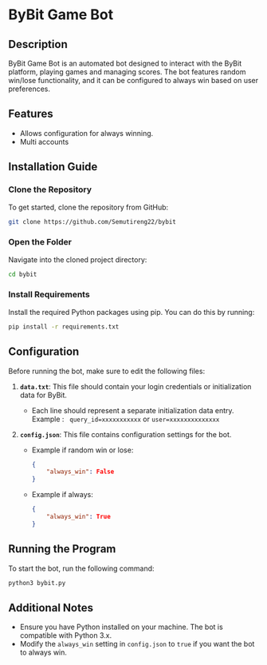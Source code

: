 # ByBit Game Bot

## Description
ByBit Game Bot is an automated bot designed to interact with the ByBit platform, playing games and managing scores. The bot features random win/lose functionality, and it can be configured to always win based on user preferences.

## Features
- Allows configuration for always winning.
- Multi accounts

## Installation Guide

### Clone the Repository
To get started, clone the repository from GitHub:

```bash
git clone https://github.com/Semutireng22/bybit
```

### Open the Folder
Navigate into the cloned project directory:

```bash
cd bybit
```

### Install Requirements
Install the required Python packages using pip. You can do this by running:

```bash
pip install -r requirements.txt
```

## Configuration
Before running the bot, make sure to edit the following files:

1. **`data.txt`**: This file should contain your login credentials or initialization data for ByBit.
   - Each line should represent a separate initialization data entry.
     Example :
     ` query_id=xxxxxxxxxxx` or `user=xxxxxxxxxxxxxx`

2. **`config.json`**: This file contains configuration settings for the bot.
   - Example if random win or lose:
     ```json
     {
         "always_win": False
     }
     ```
     
   - Example if always:
     ```json
     {
         "always_win": True
     }
     ```

## Running the Program
To start the bot, run the following command:

```bash
python3 bybit.py
```

## Additional Notes
- Ensure you have Python installed on your machine. The bot is compatible with Python 3.x.
- Modify the `always_win` setting in `config.json` to `true` if you want the bot to always win.
